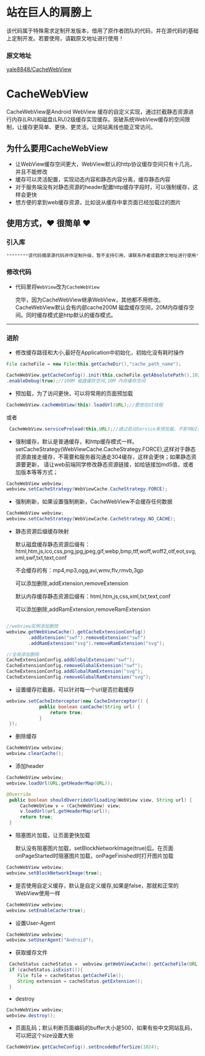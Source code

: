 # 站在巨人的肩膀上
  
  该代码属于特殊需求定制开发版本，借用了原作者团队的代码，并在源代码的基础上定制开发。若要使用，请戳原文地址进行使用！
  
### 原文地址

[yale8848/CacheWebView](https://github.com/yale8848/CacheWebView)

# CacheWebView

  CacheWebView是Android WebView 缓存的自定义实现，通过拦截静态资源进行内存(LRU)和磁盘(LRU)2级缓存实现缓存。突破系统WebView缓存的空间限制，让缓存更简单、更快、更灵活。让网站离线也能正常访问。

## 为什么要用CacheWebView

- 让WebView缓存空间更大，WebView默认的http协议缓存空间只有十几兆，并且不能修改
- 缓存可以灵活配置，实现动态内容和静态内容分离，缓存静态内容
- 对于服务端没有对静态资源的header配置http缓存字段时，可以强制缓存，这样会更快
- 想方便的拿到web缓存资源，比如说从缓存中拿页面已经加载过的图片

## 使用方式，:heart: 很简单 :heart:

### 引入库

```groovy
********该代码摘录源代码并作定制升级，暂不支持引用，请联系作者或戳原文地址进行使用********
```

### 修改代码

 - 代码里将`WebView`改为`CacheWebView`


   完毕，因为CacheWebView继承WebView，其他都不用修改。CacheWebView默认会有内部cache200M 磁盘缓存空间，20M内存缓存空间。同时缓存模式是http默认的缓存模式。

---

### 进阶

 - 修改缓存路径和大小,最好在Application中初始化，初始化没有耗时操作

 ```Java
File cacheFile = new File(this.getCacheDir(),"cache_path_name");

CacheWebView.getCacheConfig().init(this,cacheFile.getAbsolutePath(),1024*1024*100,1024*1024*10)
.enableDebug(true);//100M 磁盘缓存空间,10M 内存缓存空间
 ```

- 预加载，为了访问更快，可以将常用的页面预加载

```Java
CacheWebView.cacheWebView(this).loadUrl(URL);//要放在UI线程
```

或者

```Java
 CacheWebView.servicePreload(this,URL);//通过启动Service来预加载，不影响UI线程
```


- 强制缓存，默认是普通缓存，和http缓存模式一样。setCacheStrategy(WebViewCache.CacheStrategy.FORCE),这样对于静态资源直接走缓存，不需要和服务器沟通走304缓存，这样会更快；如果静态资源要更新，
请让web前端同学修改静态资源链接，如给链接加md5值，或者加版本等等方式；

```Java
CacheWebView webview;
webview.setCacheStrategy(WebViewCache.CacheStrategy.FORCE);
```

- 强制刷新，如果设置强制刷新，CacheWebView不会缓存任何数据

```Java
CacheWebView webview;
webview.setCacheStrategy(WebViewCache.CacheStrategy.NO_CACHE);
```


- 静态资源后缀缓存映射

  默认磁盘缓存静态资源后缀有：html,htm,js,ico,css,png,jpg,jpeg,gif,webp,bmp,ttf,woff,woff2,otf,eot,svg,xml,swf,txt,text,conf

  不会缓存的有：mp4,mp3,ogg,avi,wmv,flv,rmvb,3gp

  可以添加删除,addExtension,removeExtension

  默认内存缓存静态资源后缀有：html,htm,js,css,xml,txt,text,conf

  可以添加删除,addRamExtension,removeRamExtension

```Java

//webview实例添加删除
webview.getWebViewCache().getCacheExtensionConfig()
        .addExtension("swf").removeExtension("swf")
        .addRamExtension("svg").removeRamExtension("svg");

//全局添加删除
CacheExtensionConfig.addGlobalExtension("swf");
CacheExtensionConfig.removeGlobalExtension("swf");
CacheExtensionConfig.addGlobalRamExtension("svg");
CacheExtensionConfig.removeGlobalRamExtension("svg");

```
- 设置缓存拦截器，可以针对每一个url是否拦截缓存

```Java
webview.setCacheInterceptor(new CacheInterceptor() {
            public boolean canCache(String url) {
                return true;
            }
 });
```

- 删除缓存

```Java
CacheWebView webview;
webview.clearCache();
```


- 添加header

```Java
CacheWebView webview;
webview.loadUrl(URL,getHeaderMap(URL));
```

```Java
@Override
 public boolean shouldOverrideUrlLoading(WebView view, String url) {
     CacheWebView v = (CacheWebView) view;
     v.loadUrl(url,getHeaderMap(url));
     return true;
 }
```

- 阻塞图片加载，让页面更快加载

  默认没有阻塞图片加载，setBlockNetworkImage(true)后。在页面onPageStarted时阻塞图片加载，onPageFinished时打开图片加载

```Java
CacheWebView webview;
webview.setBlockNetworkImage(true);
```

- 是否使用自定义缓存，默认是自定义缓存,如果是false，那就和正常的WebView使用一样

```Java
CacheWebView webview;
webview.setEnableCache(true);
```

- 设置User-Agent

```Java
CacheWebView webview;
webview.setUserAgent("Android");
```

- 获取缓存文件

```Java
 CacheStatus cacheStatus =  webview.getWebViewCache().getCacheFile(URL);
 if (cacheStatus.isExist()){
    File file = cacheStatus.getCacheFile();
    String extension = cacheStatus.getExtension();
 }
```

- destroy

```Java
CacheWebView webview;
webview.destroy();
```

- 页面乱码；默认判断页面编码的buffer大小是500，如果有些中文网站乱码，可以把这个size设置大些

```Java
CacheWebView.getCacheConfig().setEncodeBufferSize(1024);
```


